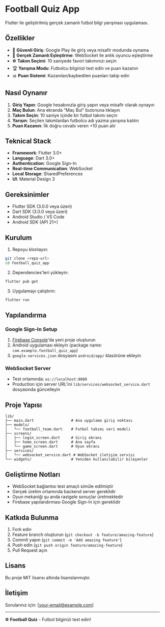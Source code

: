 # Football Quiz App

Flutter ile geliştirilmiş gerçek zamanlı futbol bilgi yarışması uygulaması.

## Özellikler

- 🔐 **Güvenli Giriş**: Google Play ile giriş veya misafir modunda oynama
- 🎯 **Gerçek Zamanlı Eşleştirme**: WebSocket ile anlık oyuncu eşleştirme
- ⚽ **Takım Seçimi**: 10 saniyede favori takımınızı seçin
- 🏆 **Yarışma Modu**: Futbolcu bilginizi test edin ve puan kazanın
- 📊 **Puan Sistemi**: Kazanılan/kaybedilen puanları takip edin

## Nasıl Oynanır

1. **Giriş Yapın**: Google hesabınızla giriş yapın veya misafir olarak oynayın
2. **Maç Bulun**: Ana ekranda "Maç Bul" butonuna tıklayın
3. **Takım Seçin**: 10 saniye içinde bir futbol takımı seçin
4. **Yarışın**: Seçilen takımlardan futbolcu adı yazma yarışına katılın
5. **Puan Kazanın**: İlk doğru cevabı veren +10 puan alır

## Teknical Stack

- **Framework**: Flutter 3.0+
- **Language**: Dart 3.0+
- **Authentication**: Google Sign-In
- **Real-time Communication**: WebSocket
- **Local Storage**: SharedPreferences
- **UI**: Material Design 3

## Gereksinimler

- Flutter SDK (3.0.0 veya üzeri)
- Dart SDK (3.0.0 veya üzeri)
- Android Studio / VS Code
- Android SDK (API 21+)

## Kurulum

1. Repoyu klonlayın:
```bash
git clone <repo-url>
cd football_quiz_app
```

2. Dependencies'leri yükleyin:
```bash
flutter pub get
```

3. Uygulamayı çalıştırın:
```bash
flutter run
```

## Yapılandırma

### Google Sign-In Setup
1. [Firebase Console](https://console.firebase.google.com/)'da yeni proje oluşturun
2. Android uygulaması ekleyin (package name: `com.example.football_quiz_app`)
3. `google-services.json` dosyasını `android/app/` klasörüne ekleyin

### WebSocket Server
- Test ortamında: `ws://localhost:8080`
- Production için server URL'ini `lib/services/websocket_service.dart` dosyasında güncelleyin

## Proje Yapısı

```
lib/
├── main.dart                 # Ana uygulama giriş noktası
├── models/
│   └── football_team.dart    # Futbol takımı veri modeli
├── screens/
│   ├── login_screen.dart     # Giriş ekranı
│   ├── home_screen.dart      # Ana sayfa
│   └── game_screen.dart      # Oyun ekranı
├── services/
│   └── websocket_service.dart # WebSocket iletişim servisi
└── widgets/                  # Yeniden kullanılabilir bileşenler
```

## Geliştirme Notları

- WebSocket bağlantısı test amaçlı simüle edilmiştir
- Gerçek üretim ortamında backend server gereklidir
- Oyun mekaniği şu anda rastgele sonuçlar üretmektedir
- Firebase yapılandırması Google Sign-In için gereklidir

## Katkıda Bulunma

1. Fork edin
2. Feature branch oluşturun (`git checkout -b feature/amazing-feature`)
3. Commit yapın (`git commit -m 'Add amazing feature'`)
4. Push edin (`git push origin feature/amazing-feature`)
5. Pull Request açın

## Lisans

Bu proje MIT lisansı altında lisanslanmıştır.

## İletişim

Sorularınız için: [your-email@example.com]

---

⚽ **Football Quiz** - Futbol bilginizi test edin!
